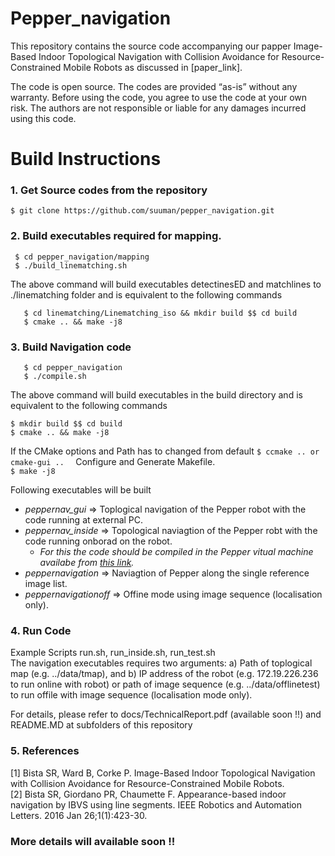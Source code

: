 # Pepper_navigation

This repository contains the source code accompanying our papper Image-Based Indoor Topological Navigation with Collision Avoidance for Resource-Constrained Mobile Robots as
discussed in [paper_link].

The code is open source. The codes are provided “as-is” without any warranty. Before using the code, you agree to use the code at
your own risk. The authors are not responsible or liable for any damages incurred using this code.


# Build Instructions

### 1. Get Source codes from the repository 
   ```
   $ git clone https://github.com/suuman/pepper_navigation.git
   ```
	
### 2. Build executables required for mapping.
 ```
  $ cd pepper_navigation/mapping  
  $ ./build_linematching.sh
  ```

  The above command will build executables detectinesED and matchlines to ./linematching folder and is equivalent to the following commands
```	
   $ cd linematching/Linematching_iso && mkdir build $$ cd build  
   $ cmake .. && make -j8  
   ```
	
### 3. Build Navigation code
```
   $ cd pepper_navigation 
   $ ./compile.sh
   ```

   The above command will build executables in the build directory and is equivalent to the following commands  
   ```
   $ mkdir build $$ cd build  
   $ cmake .. && make -j8
   ```
	
   If the CMake options and Path has to changed from default 
        ```
	$ ccmake .. or cmake-gui ..  
	```
  Configure and Generate Makefile.  
	```
    $ make -j8
     ```
  
  Following executables will be built  
 
* *peppernav_gui* => Toplogical navigation of the Pepper robot with the code running at external PC.
* *peppernav_inside* => Topological naviagtion of the Pepper robt with the code running onborad on the robot. 
	* *For this the code should be compiled in the Pepper vitual machine availabe from [this link]( https://bitbucket.org/pepper_qut/virtual-machine.git).*  
* *peppernavigation* => Naviagtion of Pepper along the single reference image list. 
* *peppernavigationoff* => Offine mode using image sequence (localisation only).

### 4. Run Code 
Example Scripts run.sh, run_inside.sh, run_test.sh    
The navigation executables requires two arguments:
a) Path of toplogical map (e.g. ../data/tmap), and 
b) IP address of the robot (e.g. 172.19.226.236 to run online with robot) or path of image sequence (e.g. ../data/offlinetest) to run offile with image sequence (localisation mode only). 


For details, please refer to docs/TechnicalReport.pdf (available soon !!) and README.MD at subfolders of this repository

### 5. References
[1] Bista SR, Ward B, Corke P. Image-Based Indoor Topological Navigation with Collision Avoidance for Resource-Constrained Mobile Robots.   
[2] Bista SR, Giordano PR, Chaumette F. Appearance-based indoor navigation by IBVS using line segments. IEEE Robotics and Automation Letters. 2016 Jan 26;1(1):423-30.

### More details will available soon !!



